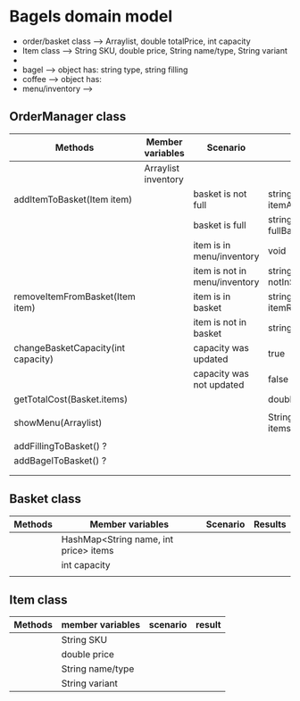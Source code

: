 # Bagels domain model 

- order/basket class --> Arraylist<Item item>, double totalPrice, int capacity 
- Item class --> String SKU, double price, String name/type, String variant
- 
- bagel --> object has: string type, string filling
- coffee --> object has:
- menu/inventory --> 
## OrderManager class
| Methods                            | Member variables          | Scenario                      | Result                    |
|------------------------------------|---------------------------|-------------------------------|---------------------------|
|                                    | Arraylist<Item> inventory |                               |                           |
| addItemToBasket(Item item)         |                           | basket is not full            | string itemAddedMessage   |
|                                    |                           | basket is full                | string fullBasketMessage  |
|                                    |                           | item is in menu/inventory     | void                      |
|                                    |                           | item is not in menu/inventory | string notInStockMessage  |
| removeItemFromBasket(Item item)    |                           | item is in basket             | string itemRemovedMessage |
|                                    |                           | item is not in basket         | string errorMessage       |
| changeBasketCapacity(int capacity) |                           | capacity was updated          | true                      |
|                                    |                           | capacity was not updated      | false                     |
| getTotalCost(Basket.items)         |                           |                               | double totalPrice         |
|                                    |                           |                               |                           |
| showMenu(Arraylist<Item>)          |                           |                               | String itemsInInventory   |
|                                    |                           |                               |                           |
| addFillingToBasket() ?             |                           |                               |                           |
| addBagelToBasket()   ?             |                           |                               |                           |
|                                    |                           |                               |                           |
|                                    |                           |                               |                           |

## Basket class

| Methods | Member variables                      | Scenario | Results |
|---------|---------------------------------------|----------|---------|
|         | HashMap<String name, int price> items |          |         |
|         | int capacity                          |          |         |
|         |                                       |          |         |


## Item class

| Methods | member variables  | scenario | result |
|---------|-------------------|----------|--------|
|         | String SKU        |          |        |
|         | double price      |          |        |
|         | String name/type  |          |        |
|         | String variant    |          |        |


